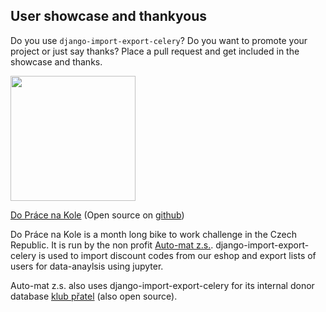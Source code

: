 User showcase and thankyous
----------------------------

Do you use `django-import-export-celery`? Do you want to promote your project or just say thanks? Place a pull request and get included in the showcase and thanks.

<img src="https://www.dopracenakole.cz/wp-content/themes/goro-bily-pes/img/dpnk.svg" width="200" />

[Do Práce na Kole](https://www.dopracenakole.cz/) (Open source on [github](https://github.com/auto-mat/do-prace-na-kole))

Do Práce na Kole is a month long bike to work challenge in the Czech Republic. It is run by the non profit [Auto-mat z.s.](https://auto-mat.cz). django-import-export-celery is used to import discount codes from our eshop and export lists of users for data-anaylsis using jupyter.

Auto-mat z.s. also uses django-import-export-celery for its internal donor database [klub přatel](https://github.com/auto-mat/klub) (also open source).
